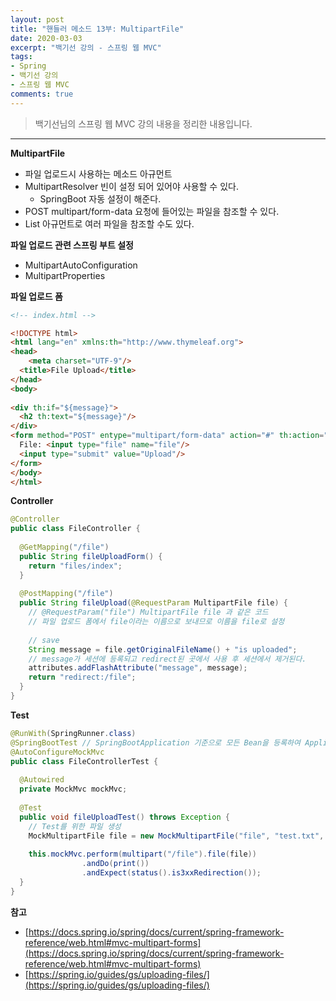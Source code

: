```yaml
---
layout: post 
title: "핸들러 메소드 13부: MultipartFile"
date: 2020-03-03
excerpt: "백기선 강의 - 스프링 웹 MVC"
tags: 
- Spring
- 백기선 강의
- 스프링 웹 MVC
comments: true 
---
```


>백기선님의 스프링 웹 MVC 강의 내용을 정리한 내용입니다.
---

**MultipartFile**

* 파일 업로드시 사용하는 메소드 아규먼트
* MultipartResolver 빈이 설정 되어 있어야 사용할 수 있다.
  * SpringBoot 자동 설정이 해준다.
* POST multipart/form-data 요청에 들어있는 파일을 참조할 수 있다.
* List<MultipartFile> 아규먼트로 여러 파일을 참조할 수도 있다.



**파일 업로드 관련 스프링 부트 설정**

* MultipartAutoConfiguration
* MultipartProperties


**파일 업로드 폼**

```html
<!-- index.html -->

<!DOCTYPE html>
<html lang="en" xmlns:th="http://www.thymeleaf.org">
<head>
	<meta charset="UTF-9"/>
  <title>File Upload</title>
</head>
<body>
  
<div th:if="${message}">
  <h2 th:text="${message}"/>
</div>
<form method="POST" entype="multipart/form-data" action="#" th:action="@(/file)">
  File: <input type="file" name="file"/>
  <input type="submit" value="Upload"/>
</form>
</body>
</html>
```



**Controller**

```java
@Controller
public class FileController {
  
  @GetMapping("/file")
  public String fileUploadForm() {
    return "files/index";
  }
  
  @PostMapping("/file")
  public String fileUpload(@RequestParam MultipartFile file) {
    // @RequestParam("file") MultipartFile file 과 같은 코드
    // 파일 업로드 폼에서 file이라는 이름으로 보내므로 이름을 file로 설정
    
    // save
    String message = file.getOriginalFileName() + "is uploaded";
    // message가 세션에 등록되고 redirect된 곳에서 사용 후 세션에서 제거된다.
    attributes.addFlashAttribute("message", message);
    return "redirect:/file";
  }
}
```



**Test**

```java
@RunWith(SpringRunner.class)
@SpringBootTest // SpringBootApplication 기준으로 모든 Bean을 등록하여 Application 전반에 걸친 Test를 하는 경우
@AutoConfigureMockMvc
public class FileControllerTest {
  
  @Autowired
  private MockMvc mockMvc;
  
  @Test
  public void fileUploadTest() throws Exception {
    // Test를 위한 파일 생성
    MockMultipartFile file = new MockMultipartFile("file", "test.txt", "text/plain", "hello file".getBytes());
    
    this.mockMvc.perform(multipart("/file").file(file))
      			.andDo(print())
      			.andExpect(status().is3xxRedirection());
  }
}

```


**참고**
* [https://docs.spring.io/spring/docs/current/spring-framework-reference/web.html#mvc-multipart-forms](https://docs.spring.io/spring/docs/current/spring-framework-reference/web.html#mvc-multipart-forms)
* [https://spring.io/guides/gs/uploading-files/](https://spring.io/guides/gs/uploading-files/)

